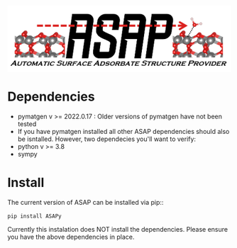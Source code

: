 <img src="ASAP_logo.png" align="middle" />

# Dependencies

- pymatgen v >= 2022.0.17 : Older versions of pymatgen have not been tested
- If you have pymatgen installed all other ASAP dependencies should also be isntalled. However, two dependecies you'll want to verify:
- python v >= 3.8
- sympy 

# Install

The current version of ASAP can be installed via pip:: 

    pip install ASAPy

Currently this instalation does NOT install the dependencies. Please ensure you have the above dependencies in place.
